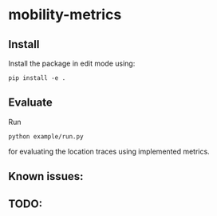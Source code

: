 # mobility-metrics

## Install

Install the package in edit mode using:
```
pip install -e .
```

## Evaluate

Run 
```
python example/run.py
```
for evaluating the location traces using implemented metrics. 


## Known issues:


## TODO:
